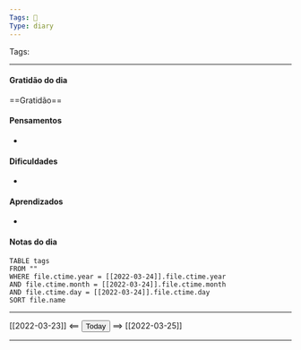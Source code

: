 ```yaml
---
Tags: 📝
Type: diary
---
```


Tags:  

---

#### Gratidão do dia
==Gratidão==

#### Pensamentos
- 

#### Dificuldades
- 

#### Aprendizados
- 

#### Notas do dia
```dataview
TABLE tags
FROM ""
WHERE file.ctime.year = [[2022-03-24]].file.ctime.year
AND file.ctime.month = [[2022-03-24]].file.ctime.month
AND file.ctime.day = [[2022-03-24]].file.ctime.day
SORT file.name
```

---

[[2022-03-23]] <== <button class="date_button_today">Today</button> ==> [[2022-03-25]]

---



